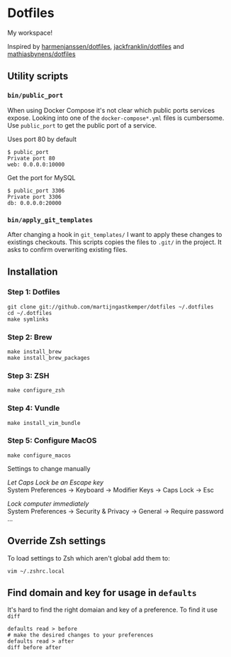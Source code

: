 # Dotfiles

My workspace!

Inspired by [harmenjanssen/dotfiles](https://github.com/harmenjanssen/dotfiles), [jackfranklin/dotfiles](https://github.com/jackfranklin/dotfiles) and [mathiasbynens/dotfiles](https://github.com/mathiasbynens/dotfiles)

## Utility scripts

### `bin/public_port`

When using Docker Compose it's not clear which public ports services expose. Looking into one of the `docker-compose*.yml` files is cumbersome. Use `public_port` to get the public port of a service.

Uses port 80 by default

    $ public_port
    Private port 80
    web: 0.0.0.0:10000

Get the port for MySQL

    $ public_port 3306
    Private port 3306
    db: 0.0.0.0:20000

### `bin/apply_git_templates`

After changing a hook in `git_templates/` I want to apply these changes to existings checkouts. This scripts copies the files to `.git/` in the project. It asks to confirm overwriting existing files.

## Installation

### Step 1: Dotfiles

    git clone git://github.com/martijngastkemper/dotfiles ~/.dotfiles
    cd ~/.dotfiles
    make symlinks

### Step 2: Brew

    make install_brew
    make install_brew_packages

### Step 3: ZSH

    make configure_zsh

### Step 4: Vundle

    make install_vim_bundle

### Step 5: Configure MacOS

    make configure_macos

Settings to change manually

*Let Caps Lock be an Escape key*  
System Preferences -> Keyboard -> Modifier Keys -> Caps Lock -> Esc 

*Lock computer immediately*  
System Preferences -> Security & Privacy -> General -> Require password ...

## Override Zsh settings

To load settings to Zsh which aren't global add them to:

    vim ~/.zshrc.local

## Find domain and key for usage in ``defaults``

It's hard to find the right domaian and key of a preference. To find it use ``diff``

    defaults read > before
    # make the desired changes to your preferences
    defaults read > after
    diff before after
